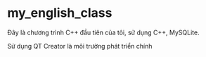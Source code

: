 # my_english_class

Đây là chương trình C++ đầu tiên của tôi, sử dụng C++, MySQLite.

Sử dụng QT Creator là môi trường phát triển chính
